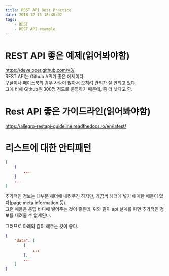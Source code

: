 ```yaml
---
title: REST API Best Practice
date: 2018-12-16 18:40:07
tags:
    - REST
    - REST API example
---
```


# REST API 좋은 예제(읽어봐야함)
<https://developer.github.com/v3/>  
REST API는 Github API가 좋은 에제이다.  
구글이나 페이스북의 경우 사람이 많아서 오히려 관리가 잘 안되고 있댜.  
그에 비해 Github은 300명 정도로 운영하기 때문에, 좀 더 낫다고 함.  

# Rest API 좋은 가이드라인(읽어봐야함)
<https://allegro-restapi-guideline.readthedocs.io/en/latest/>  

# 리스트에 대한 안티패턴  
```json
[
    {
        ...
    }
    ...
]

```

추가적인 정보는 대부분 헤더에 내려주긴 하지만, 가끔씩 헤더에 넣기 애매한 애들이 있다(page meta information 등).  
그런 애들은 응답 바디에 넣어주는 것이 좋은데, 위와 같이 api 설계를 하면 추가적인 정보를 내려줄 수 없게된다.  

그러므로 아래와 같이 해주는 것이 좋다.  
```json
{
    "data": [
        {
            ...
        },
        ...
    ]
}

```

<!-- more -->